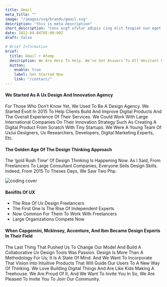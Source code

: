 ```yaml
---
title: Gmail
meta_title: ""
image: "/images/svg/brands/gmail.svg"
description: "this is meta description"
short_description: "Cons ecgf sfvtur adipis cing elit feugiat nun eget massa velit eros etiam nunc luctus varius commn do lsa"
date: 2022-04-04T05:00:00Z
draft: false

# Brief Information
brief:
  title: Gmail + Atemp
  description: We Are Here To Help. We've Got Answers To All Hesitant Queries You Might Have About Social Media Analytics And Management.
  button:
    enable: true
    label: Get Started Now
    link: "/contact/"
---
```


#### We Started As A Ux Design And Innovation Agency

For Those Who Don’t Know Yet, We Used To Be A Design Agency. We Started Évolt In 2015 To Help Clients Build And Improve Digital Products And The Overall Experience Of Their Services. We Could Work With Large International Companies On Their Innovation Strategy Such As Creating A Digital Product From Scratch With Tiny Startups. We Were A Young Team Of Ux/ui Designers, Ux Researchers, Developers, Digital Marketing Experts, Etc.

#### The Golden Age Of The Design Thinking Approach

The ‘gold Rush Time’ Of Design Thinking Is Happening Now. As I Said, From Freelancers To Large Consultant Companies, Everyone Sells Design Skills. Indeed, From 2015 To Theses Days, We Saw Two Php.

![coding cover](/images/coding-cover.png)

#### Benifits Of UX

- The Rise Of Ux Design Freelancers
- The First One Is The Rise Of Independent Experts
- Now Common For Them To Work With Freelancers
- Large Organizations Compete Now

#### When Capgemini, Mckinsey, Accenture, And Ibm Became Design Experts In Their Field

The Last Thing That Pushed Us To Change Our Model And Build A Collaborative Ux Design Tools Was Passion. Design Is More Than A Methodology For Us; It Is A State Of Mind. And We Want To Incorporate That Vision Into Intuitive Products That Will Guide Our Users To A New Way Of Thinking. We Love Building Digital Things And Are Like Kids Making A Treehouse. We Are Proud Of It, And We Want To Invite You In So, We Are Pleased To Invite You To Join Our Community.
